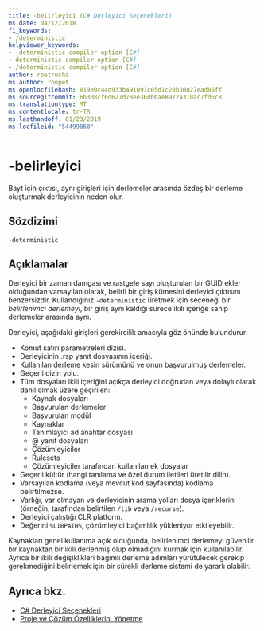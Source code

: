 ```yaml
---
title: -belirleyici (C# Derleyici Seçenekleri)
ms.date: 04/12/2018
f1_keywords:
- /deterministic
helpviewer_keywords:
- -deterministic compiler option [C#]
- deterministic compiler option [C#]
- /deterministic compiler option [C#]
author: rpetrusha
ms.author: ronpet
ms.openlocfilehash: 819e0c44d933b491091c05d1c28b30827ead85ff
ms.sourcegitcommit: 6b308cf6d627d78ee36dbbae8972a310ac7fd6c8
ms.translationtype: MT
ms.contentlocale: tr-TR
ms.lasthandoff: 01/23/2019
ms.locfileid: "54499860"
---
```

# <a name="-deterministic"></a>-belirleyici

Bayt için çıktısı, aynı girişleri için derlemeler arasında özdeş bir derleme oluşturmak derleyicinin neden olur. 

## <a name="syntax"></a>Sözdizimi

```
-deterministic
```

## <a name="remarks"></a>Açıklamalar

Derleyici bir zaman damgası ve rastgele sayı oluşturulan bir GUID ekler olduğundan varsayılan olarak, belirli bir giriş kümesini derleyici çıktısını benzersizdir. Kullandığınız `-deterministic` üretmek için seçeneği bir *belirlenimci derlemeyi*, bir giriş aynı kaldığı sürece ikili içeriğe sahip derlemeler arasında aynı.

Derleyici, aşağıdaki girişleri gerekircilik amacıyla göz önünde bulundurur:

- Komut satırı parametreleri dizisi.
- Derleyicinin .rsp yanıt dosyasının içeriği.
- Kullanılan derleme kesin sürümünü ve onun başvurulmuş derlemeler.
- Geçerli dizin yolu.
- Tüm dosyaları ikili içeriğini açıkça derleyici doğrudan veya dolaylı olarak dahil olmak üzere geçirilen:
    - Kaynak dosyaları
    - Başvurulan derlemeler
    - Başvurulan modül
    - Kaynaklar
    - Tanımlayıcı ad anahtar dosyası
    - @ yanıt dosyaları
    - Çözümleyiciler
    - Rulesets
    - Çözümleyiciler tarafından kullanılan ek dosyalar
- Geçerli kültür (hangi tanılama ve özel durum iletileri üretilir dilin).
- Varsayılan kodlama (veya mevcut kod sayfasında) kodlama belirtilmezse.
- Varlığı, var olmayan ve derleyicinin arama yolları dosya içeriklerini (örneğin, tarafından belirtilen `/lib` veya `/recurse`).
- Derleyici çalıştığı CLR platform.
- Değerini `%LIBPATH%`, çözümleyici bağımlılık yükleniyor etkileyebilir.

Kaynakları genel kullanıma açık olduğunda, belirlenimci derlemeyi güvenilir bir kaynaktan bir ikili derlenmiş olup olmadığını kurmak için kullanılabilir. Ayrıca bir ikili değişiklikleri bağımlı derleme adımları yürütülecek gerekip gerekmediğini belirlemek için bir sürekli derleme sistemi de yararlı olabilir. 

## <a name="see-also"></a>Ayrıca bkz.

- [C# Derleyici Seçenekleri](../../../csharp/language-reference/compiler-options/index.md)
- [Proje ve Çözüm Özelliklerini Yönetme](/visualstudio/ide/managing-project-and-solution-properties)
